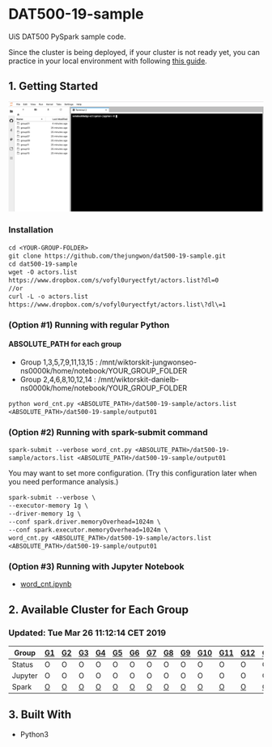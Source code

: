 # DAT500-19-sample
UiS DAT500 PySpark sample code.

Since the cluster is being deployed, if your cluster is not ready yet, you can practice in your local environment with following [this guide](https://github.com/thejungwon/dat500-19-sample/blob/master/pyspark-test.pdf).

## 1. Getting Started
![main_image](https://github.com/thejungwon/dat500-19-sample/blob/master/main.png "Jupyter Lab Main Page")

### Installation
```
cd <YOUR-GROUP-FOLDER>
git clone https://github.com/thejungwon/dat500-19-sample.git
cd dat500-19-sample
wget -O actors.list https://www.dropbox.com/s/vofyl0uryectfyt/actors.list?dl=0
//or 
curl -L -o actors.list https://www.dropbox.com/s/vofyl0uryectfyt/actors.list\?dl\=1
```
### (Option #1) Running with regular Python
#### ABSOLUTE_PATH for each group
- Group 1,3,5,7,9,11,13,15 : /mnt/wiktorskit-jungwonseo-ns0000k/home/notebook/YOUR_GROUP_FOLDER
- Group 2,4,6,8,10,12,14 : /mnt/wiktorskit-danielb-ns0000k/home/notebook/YOUR_GROUP_FOLDER
```
python word_cnt.py <ABSOLUTE_PATH>/dat500-19-sample/actors.list <ABSOLUTE_PATH>/dat500-19-sample/output01
```

### (Option #2) Running with spark-submit command

```
spark-submit --verbose word_cnt.py <ABSOLUTE_PATH>/dat500-19-sample/actors.list <ABSOLUTE_PATH>/dat500-19-sample/output01
```
You may want to set more configuration.
(Try this configuration later when you need performance analysis.)
```
spark-submit --verbose \
--executor-memory 1g \
--driver-memory 1g \
--conf spark.driver.memoryOverhead=1024m \
--conf spark.executor.memoryOverhead=1024m \
word_cnt.py <ABSOLUTE_PATH>/dat500-19-sample/actors.list <ABSOLUTE_PATH>/dat500-19-sample/output01
```

### (Option #3) Running with Jupyter Notebook
- [word_cnt.ipynb](https://github.com/thejungwon/dat500-19-sample/blob/master/word_cnt.ipynb)


## 2. Available Cluster for Each Group 
### Updated: Tue Mar 26 11:12:14 CET 2019
| Group | [G1](https://group1-jp.wiktorskit.sigma2.no) | [G2](https://group2-jp.wiktorskit.sigma2.no) | [G3](https://group3-jp.wiktorskit.sigma2.no) | [G4](https://group4-jp.wiktorskit.sigma2.no) | [G5](https://group5-jp.wiktorskit.sigma2.no) | [G6](https://group6-jp.wiktorskit.sigma2.no) | [G7](https://group7-jp.wiktorskit.sigma2.no) | [G8](https://group8-jp.wiktorskit.sigma2.no) | [G9](https://group9-jp.wiktorskit.sigma2.no) | [G10](https://group10-jp.wiktorskit.sigma2.no) | [G11](https://group11-jp.wiktorskit.sigma2.no) | [G12](https://group12-jp.wiktorskit.sigma2.no) | [G13](https://group13-jp.wiktorskit.sigma2.no) | [G14](https://group14-jp.wiktorskit.sigma2.no) | [G15](https://group15-jp.wiktorskit.sigma2.no) |
| --- | --- | --- | --- | --- | --- | --- | --- | --- | --- | --- | --- | --- | --- | --- | --- |
| Status  | O | O | O | O | O | O | O | O | O | O | O | O | O | O | O |
| Jupyter | O | O | O | O | O | O | O | O | O | O | O | O | O | O | O |
| Spark   | [O](https://group1-sp.wiktorskit.sigma2.no) | [O](https://group2-sp.wiktorskit.sigma2.no) | [O](https://group3-sp.wiktorskit.sigma2.no) | [O](https://group4-sp.wiktorskit.sigma2.no) | [O](https://group5-sp.wiktorskit.sigma2.no) | [O](https://group6-sp.wiktorskit.sigma2.no) | [O](https://group7-sp.wiktorskit.sigma2.no) | [O](https://group8-sp.wiktorskit.sigma2.no) | [O](https://group9-sp.wiktorskit.sigma2.no) | [O](https://group10-sp.wiktorskit.sigma2.no) | [O](https://group11-sp.wiktorskit.sigma2.no) | [O](https://group12-sp.wiktorskit.sigma2.no) | [O](https://group13-sp.wiktorskit.sigma2.no) | [O](https://group14-sp.wiktorskit.sigma2.no) | [O](https://group15-sp.wiktorskit.sigma2.no) |

## 3. Built With

* Python3
